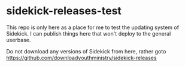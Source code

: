 # sidekick-releases-test

This repo is only here as a place for me to test the updating system of Sidekick. I can publish things here that won't deploy to the general userbase. 

Do not download any versions of Sidekick from here, rather goto https://github.com/downloadyouthministry/sidekick-releases
